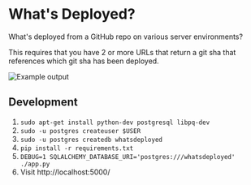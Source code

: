 What's Deployed?
================

What's deployed from a GitHub repo on various server environments?

This requires that you have 2 or more URLs that return a git sha that
references which git sha has been deployed.

![Example output](http://f.cl.ly/items/163S3J3n2s403z2r191w/Screen%20Shot%202013-11-01%20at%204.16.59%20PM.png)


Development
-----------

1. ``sudo apt-get install python-dev postgresql libpq-dev``
2. ``sudo -u postgres createuser $USER``
3. ``sudo -u postgres createdb whatsdeployed``
4. ``pip install -r requirements.txt``
5. ``DEBUG=1 SQLALCHEMY_DATABASE_URI='postgres:///whatsdeployed' ./app.py``
6. Visit http://localhost:5000/
